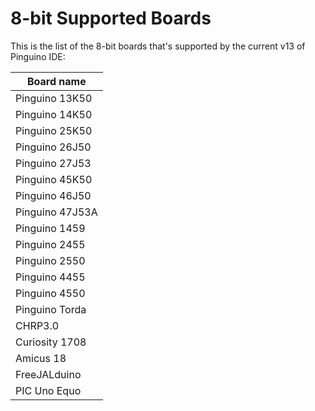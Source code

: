 # 8-bit Supported Boards

This is the list of the 8-bit boards that's supported by the current v13 of Pinguino IDE:

| Board name      |
|-----------------|
| Pinguino 13K50  |
| Pinguino 14K50  |
| Pinguino 25K50  |
| Pinguino 26J50  |
| Pinguino 27J53  |
| Pinguino 45K50  |
| Pinguino 46J50  |
| Pinguino 47J53A |
| Pinguino 1459   |
| Pinguino 2455   |
| Pinguino 2550   |
| Pinguino 4455   |
| Pinguino 4550   |
| Pinguino Torda  |
| CHRP3.0         |
| Curiosity 1708  |
| Amicus 18       |
| FreeJALduino    |
| PIC Uno Equo    |
